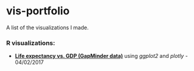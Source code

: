 # vis-portfolio
A list of the visualizations I made.

### R visualizations:

* __[Life expectancy vs. GDP (GapMinder data)]("./gap-minder")__ using *ggplot2* and *plotly* - 04/02/2017

